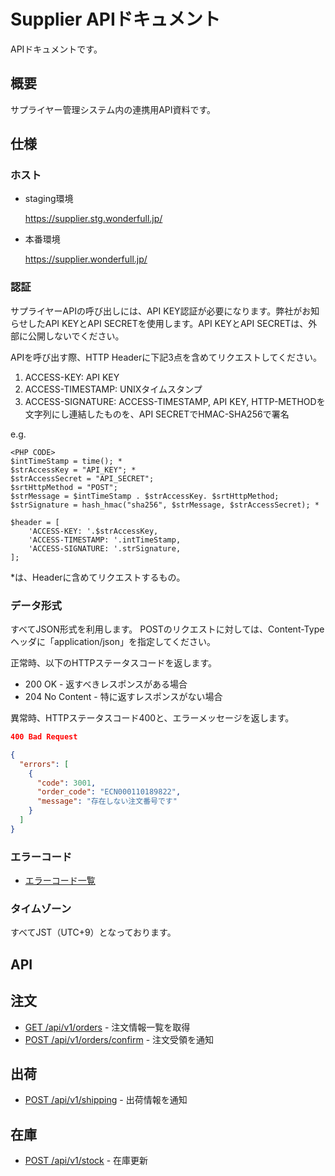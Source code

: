 # Supplier APIドキュメント
APIドキュメントです。

## 概要
サプライヤー管理システム内の連携用API資料です。

## 仕様
### ホスト
* staging環境

  https://supplier.stg.wonderfull.jp/

* 本番環境

  https://supplier.wonderfull.jp/

### 認証
サプライヤーAPIの呼び出しには、API KEY認証が必要になります。弊社がお知らせしたAPI KEYとAPI SECRETを使用します。API KEYとAPI SECRETは、外部に公開しないでください。

APIを呼び出す際、HTTP Headerに下記3点を含めてリクエストしてください。

1) ACCESS-KEY: API KEY
2) ACCESS-TIMESTAMP: UNIXタイムスタンプ
3) ACCESS-SIGNATURE: ACCESS-TIMESTAMP, API KEY, HTTP-METHODを文字列にし連結したものを、API SECRETでHMAC-SHA256で署名

e.g.
```
<PHP CODE>
$intTimeStamp = time(); *
$strAccessKey = "API_KEY"; *
$strAccessSecret = "API_SECRET";
$srtHttpMethod = "POST";
$strMessage = $intTimeStamp . $strAccessKey. $srtHttpMethod;
$strSignature = hash_hmac("sha256", $strMessage, $strAccessSecret); *

$header = [
    'ACCESS-KEY: '.$strAccessKey,
    'ACCESS-TIMESTAMP: '.intTimeStamp,
    'ACCESS-SIGNATURE: '.strSignature,
];
```

*は、Headerに含めてリクエストするもの。
### データ形式
すべてJSON形式を利用します。
POSTのリクエストに対しては、Content-Typeヘッダに「application/json」を指定してください。

正常時、以下のHTTPステータスコードを返します。

* 200 OK - 返すべきレスポンスがある場合
* 204 No Content - 特に返すレスポンスがない場合

異常時、HTTPステータスコード400と、エラーメッセージを返します。
```json
400 Bad Request

{
  "errors": [
    {
      "code": 3001,
      "order_code": "ECN000110189822",
      "message": "存在しない注文番号です"
    }
  ]
}
```

### エラーコード
* [エラーコード一覧](error_code.md)

### タイムゾーン
すべてJST（UTC+9）となっております。

## API

## 注文
* [GET /api/v1/orders](v1_orders.md) - 注文情報一覧を取得
* [POST /api/v1/orders/confirm](v1_orders_confirm.md) - 注文受領を通知

## 出荷
* [POST /api/v1/shipping](v1_shipping.md) - 出荷情報を通知

## 在庫
* [POST /api/v1/stock](v1_stock.md) - 在庫更新
